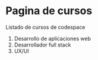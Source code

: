 # Pagina de cursos

Listado de cursos de codespace
1. Desarrollo de aplicaciones web 
2. Desarrollador full stack
3. UX/UI
